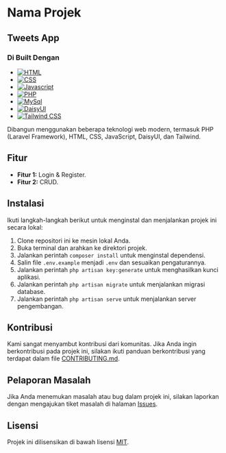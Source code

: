 # Nama Projek

## Tweets App

### Di Built Dengan
* [![HTML][html]][html-url]
* [![CSS][css]][css-url]
* [![Javascript][Javascript]][js-url]
* [![PHP][php]][php-url]
* [![MySql][mysql]][mysql-url]
* [![DaisyUI][daisyui]][daisyui-url]
* [![Tailwind CSS][tailwind]][tailwind-url]

[tailwind]:(https://www.google.com/url?sa=i&url=https%3A%2F%2Fwww.vectorlogo.zone%2Flogos%2Ftailwindcss%2Findex.html&psig=AOvVaw385NScdwHah218YJXhOcNf&ust=1687341122021000&source=images&cd=vfe&ved=0CBEQjRxqFwoTCKDh8NPJ0f8CFQAAAAAdAAAAABAE)
[tailwind-url]: https://tailwindcss.com/

[daisyui]: (https://www.google.com/url?sa=i&url=https%3A%2F%2Fwww.saashub.com%2Fdaisyui-alternatives&psig=AOvVaw1YbOS00AS7AWXgMY5nZX7_&ust=1687341060072000&source=images&cd=vfe&ved=0CBEQjRxqFwoTCIjwm7fJ0f8CFQAAAAAdAAAAABAE)
[daisyui-url]: https://daisyui.com/

[html]: https://img.shields.io/badge/HTML-DD4B24?style=for-the-badge&logo=html5&logoColor=white
[html-url]: https://html.com/

[css]: https://img.shields.io/badge/CSS-1572B6?style=for-the-badge&logo=css3&logoColor=WHITE
[css-url]: https://css.com/

[Javascript]: https://img.shields.io/badge/Javascript-F7DF1E?style=for-the-badge&logo=javascript&logoColor=black
[js-url]: https://javascript.com

[php]: https://img.shields.io/badge/PHP-777BB4?style=for-the-badge&logo=php&logoColor=white
[php-url]: https://php.com/

[mysql]: https://img.shields.io/badge/MySql-4479A1?style=for-the-badge&logo=mysql&logoColor=white
[mysql-url]: https://mysql.com/

Dibangun menggunakan beberapa teknologi web modern, termasuk PHP (Laravel Framework), HTML, CSS, JavaScript, DaisyUI, dan Tailwind.

## Fitur

- **Fitur 1:** Login & Register.
- **Fitur 2:** CRUD.

## Instalasi

Ikuti langkah-langkah berikut untuk menginstal dan menjalankan projek ini secara lokal:

1. Clone repositori ini ke mesin lokal Anda.
2. Buka terminal dan arahkan ke direktori projek.
3. Jalankan perintah `composer install` untuk menginstal dependensi.
4. Salin file `.env.example` menjadi `.env` dan sesuaikan pengaturannya.
5. Jalankan perintah `php artisan key:generate` untuk menghasilkan kunci aplikasi.
6. Jalankan perintah `php artisan migrate` untuk menjalankan migrasi database.
7. Jalankan perintah `php artisan serve` untuk menjalankan server pengembangan.

## Kontribusi

Kami sangat menyambut kontribusi dari komunitas. Jika Anda ingin berkontribusi pada projek ini, silakan ikuti panduan berkontribusi yang terdapat dalam file [CONTRIBUTING.md](CONTRIBUTING.md).

## Pelaporan Masalah

Jika Anda menemukan masalah atau bug dalam projek ini, silakan laporkan dengan mengajukan tiket masalah di halaman [Issues](https://github.com/vwzn/otodidak/issues).

## Lisensi

Projek ini dilisensikan di bawah lisensi [MIT](LICENSE).


